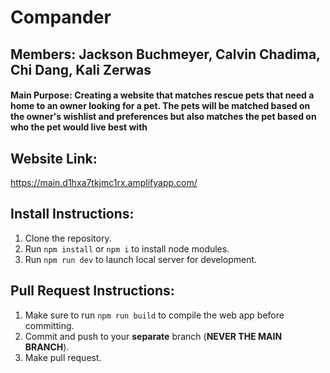 # Compander


## __Members__: Jackson Buchmeyer, Calvin Chadima, Chi Dang, Kali Zerwas
#### __Main Purpose__: Creating a website that matches rescue pets that need a home to an owner looking for a pet. The pets will be matched based on the owner's wishlist and preferences but also matches the pet based on who the pet would live best with

## Website Link:
https://main.d1hxa7tkjmc1rx.amplifyapp.com/

## Install Instructions:
1. Clone the repository.
2. Run ```npm install``` or ```npm i``` to install node modules.
3. Run ```npm run dev``` to launch local server for development.

## Pull Request Instructions:
1. Make sure to run ```npm run build``` to compile the web app before committing.
2. Commit and push to your **separate** branch (**NEVER THE MAIN BRANCH**).
3. Make pull request.
